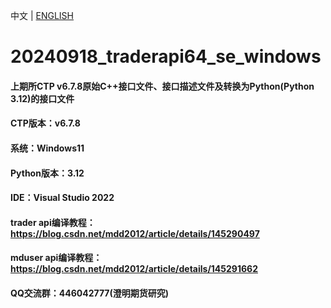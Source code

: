 中文 | [ENGLISH](README_EN.md)

# 20240918_traderapi64_se_windows

#### 上期所CTP v6.7.8原始C++接口文件、接口描述文件及转换为Python(Python 3.12)的接口文件
#### CTP版本：v6.7.8
#### 系统：Windows11
#### Python版本：3.12
#### IDE：Visual Studio 2022

#### trader api编译教程：https://blog.csdn.net/mdd2012/article/details/145290497
#### mduser api编译教程：https://blog.csdn.net/mdd2012/article/details/145291662

#### QQ交流群：446042777(澄明期货研究)
